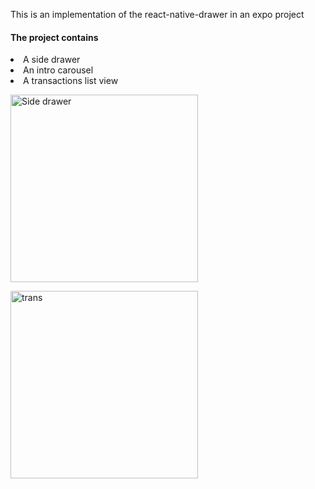 This is an implementation of the react-native-drawer in an expo project

<h4>The project contains </h4>
<li>A side drawer</li>
<li>An intro carousel</li>
<li>A transactions list view</li>

<a href="https://ibb.co/HFhy3mm"><img src="https://i.ibb.co/5MK3wqq/menu.jpg" alt="Side drawer" width="300px" border="0"></a>

<a href="https://ibb.co/wz1W1wH"><img src="https://i.ibb.co/Nyzjzmh/trans.jpg" alt="trans" width="300px" border="0"></a>

